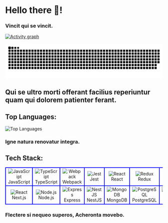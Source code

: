# Hello there 🌌!

### Vincit qui se vincit.

[![Activity graph](http://github-profile-summary-cards.vercel.app/api/cards/profile-details?username=sohamviradiya&theme=transparent)](https://github.com/sohamviradiya/)

![Snake](https://github.com/sohamviradiya/sohamviradiya/blob/output/github-contribution-grid-snake-dark.svg)

## Qui se ultro morti offerant facilius reperiuntur quam qui dolorem patienter ferant.

## Top Languages:

![Top Languages](https://github-readme-stats.vercel.app/api/top-langs/?username=sohamviradiya&show_icons=true&theme=transparent&layout=donut)

### Igne natura renovatur integra.

## Tech Stack:

<table>
<tr>
<td align="center" width="96" style="border:2px solid blue">
        <img src="https://skillicons.dev/icons?i=javascript" width="60" height="60" padding="5" alt="JavaScript" />
        <br>JavaScript</br>
</td>
<td align="center" width="96" style="border:2px solid blue">
        <img src="https://skillicons.dev/icons?i=typescript" width="60" height="60" padding="5" alt="TypeScript" />
        <br>TypeScript</br>
</td>
 <td align="center" width="96" style="border:2px solid blue">
        <img src="https://skillicons.dev/icons?i=webpack" width="60" height="60" padding="5" alt="Webpack" />
        <br>Webpack</br>
</td>
<td align="center" width="96" style="border:2px solid blue">
        <img src="https://profilinator.rishav.dev/skills-assets/jest.svg" width="60" height="60" padding="5" alt="Jest" />
        <br>Jest</br>
</td>
<td align="center" width="96" style="border:2px solid blue">
        <img src="https://skillicons.dev/icons?i=react" width="60" height="60" padding="5" alt="React" />
        <br>React</br>
</td>
<td align="center" width="96" style="border:2px solid blue">
       <img src="https://skillicons.dev/icons?i=redux" width="60" height="60" padding="5" alt="Redux" />
        <br>Redux</br>
</td>
<td align="center" width="96" style="border:2px solid blue">
        <img src="https://skillicons.dev/icons?i=materialui" width="60" height="60" padding="5" alt="React" />
        <br>MUI</br>
</td>
</tr>

<tr>
<td align="center" width="96" style="border:2px solid blue">
        <img src="https://skillicons.dev/icons?i=nextjs" width="60" height="60" padding="5" alt="React" />
        <br>Next.js</br>
</td>
<td align="center" width="96" style="border:2px solid blue">
        <img src="https://skillicons.dev/icons?i=nodejs" width="60" height="60" padding="5" alt="Node.js" />
        <br>Node.js</br>
</td>
<td align="center" width="96" style="border:2px solid blue">
        <img src="https://skillicons.dev/icons?i=express" width="60" height="60" padding="5" alt="Express" />
        <br>Express</br>
</td>
<td align="center" width="96" style="border:2px solid blue">
        <img src="https://skillicons.dev/icons?i=nestjs" width="60" height="60" padding="5" alt="NestJS" />
        <br>NestJS</br>
</td>
<td align="center" width="96" style="border:2px solid blue">
        <img src="https://skillicons.dev/icons?i=mongodb" width="60" height="60" padding="5" alt="MongoDB" />
      <br>MongoDB</br>
</td>
<td align="center" width="96" style="border:2px solid blue">
        <img src="https://skillicons.dev/icons?i=postgresql" width="60" height="60" padding="5" alt="PostgreSQL" />
        <br>PostgreSQL</br>
</td>
<td align="center" width="96" style="border:2px solid blue">
        <img src="https://skillicons.dev/icons?i=firebase" width="60" height="60" padding="5" alt="PostgreSQL" />
        <br>Firebase</br>
</td>
</tr>
</table>

### Flectere si nequeo superos, Acheronta movebo.

